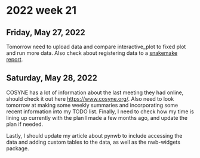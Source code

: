 # 2022 week 21

## Friday, May 27, 2022

Tomorrow need to upload data and compare interactive_plot to fixed plot and run more data.
Also check about registering data to a [snakemake report](https://snakemake.readthedocs.io/en/stable/snakefiles/reporting.html).

## Saturday, May 28, 2022

COSYNE has a lot of information about the last meeting they had online, should check it out here https://www.cosyne.org/.
Also need to look tomorrow at making some weekly summaries and incorporating some recent information into my TODO list.
Finally, I need to check how my time is lining up currently with the plan I made a few months ago, and update the plan if needed.

Lastly, I should update my article about pynwb to include accessing the data and adding custom tables to the data, as well as the nwb-widgets package.
